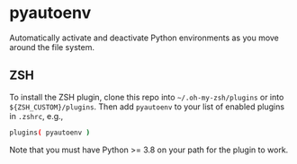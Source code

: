 # pyautoenv

Automatically activate and deactivate Python environments
as you move around the file system.

## ZSH

To install the ZSH plugin, clone this repo into `~/.oh-my-zsh/plugins`
or into `${ZSH_CUSTOM}/plugins`.
Then add `pyautoenv` to your list of enabled plugins in `.zshrc`, e.g.,

```zsh
plugins( pyautoenv )
```

Note that you must have Python >= 3.8 on your path for the plugin to work.
